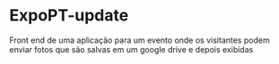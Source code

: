 # ExpoPT-update
Front end de uma aplicação para um evento onde os visitantes podem enviar fotos que são salvas em um google drive e depois exibidas
